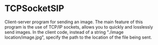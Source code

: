 # TCPSocketSIP
Client-server program for sending an image. The main feature of this program is the use of TCP/IP sockets, allows you to quickly and losslessly send images.
In the client code, instead of a string "./image location/image.jpg", specify the path to the location of the file being sent.
